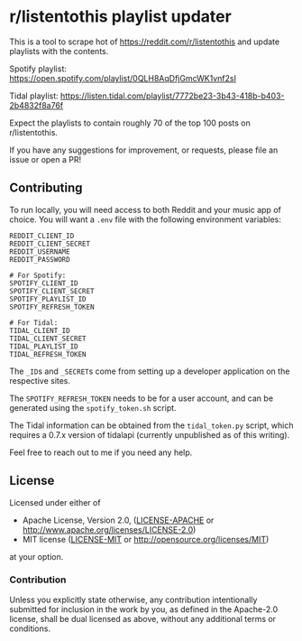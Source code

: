 # r/listentothis playlist updater

This is a tool to scrape hot of https://reddit.com/r/listentothis and update
playlists with the contents.

Spotify playlist:
https://open.spotify.com/playlist/0QLH8AqDfjGmcWK1vnf2sI

Tidal playlist:
https://listen.tidal.com/playlist/7772be23-3b43-418b-b403-2b4832f8a76f

Expect the playlists to contain roughly 70 of the top 100 posts on
r/listentothis.

If you have any suggestions for improvement, or requests, please file an issue
or open a PR!

## Contributing

To run locally, you will need access to both Reddit and your music app of
choice. You will want a `.env` file with the following environment variables:

```
REDDIT_CLIENT_ID
REDDIT_CLIENT_SECRET
REDDIT_USERNAME
REDDIT_PASSWORD

# For Spotify:
SPOTIFY_CLIENT_ID
SPOTIFY_CLIENT_SECRET
SPOTIFY_PLAYLIST_ID
SPOTIFY_REFRESH_TOKEN

# For Tidal:
TIDAL_CLIENT_ID
TIDAL_CLIENT_SECRET
TIDAL_PLAYLIST_ID
TIDAL_REFRESH_TOKEN
```

The `_ID`s and `_SECRET`s come from setting up a developer application on the respective sites.

The `SPOTIFY_REFRESH_TOKEN` needs to be for a user account, and can be generated
using the `spotify_token.sh` script.

The Tidal information can be obtained from the `tidal_token.py` script, which
requires a 0.7.x version of tidalapi (currently unpublished as of this writing).

Feel free to reach out to me if you need any help.

## License

Licensed under either of

 * Apache License, Version 2.0, ([LICENSE-APACHE](LICENSE-APACHE) or http://www.apache.org/licenses/LICENSE-2.0)
 * MIT license ([LICENSE-MIT](LICENSE-MIT) or http://opensource.org/licenses/MIT)

at your option.

### Contribution

Unless you explicitly state otherwise, any contribution intentionally submitted
for inclusion in the work by you, as defined in the Apache-2.0 license, shall be dual licensed as above, without any
additional terms or conditions.
